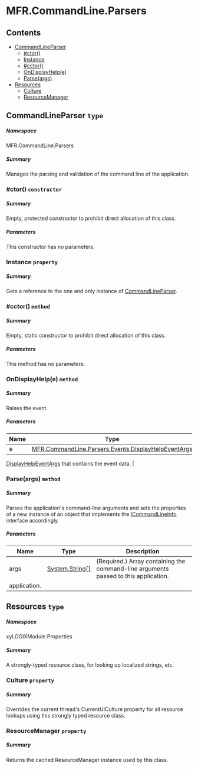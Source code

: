 <a name='assembly'></a>
# MFR.CommandLine.Parsers

## Contents

- [CommandLineParser](#T-MFR-CommandLine-Parsers-CommandLineParser 'MFR.CommandLine.Parsers.CommandLineParser')
  - [#ctor()](#M-MFR-CommandLine-Parsers-CommandLineParser-#ctor 'MFR.CommandLine.Parsers.CommandLineParser.#ctor')
  - [Instance](#P-MFR-CommandLine-Parsers-CommandLineParser-Instance 'MFR.CommandLine.Parsers.CommandLineParser.Instance')
  - [#cctor()](#M-MFR-CommandLine-Parsers-CommandLineParser-#cctor 'MFR.CommandLine.Parsers.CommandLineParser.#cctor')
  - [OnDisplayHelp(e)](#M-MFR-CommandLine-Parsers-CommandLineParser-OnDisplayHelp-MFR-CommandLine-Parsers-Events-DisplayHelpEventArgs- 'MFR.CommandLine.Parsers.CommandLineParser.OnDisplayHelp(MFR.CommandLine.Parsers.Events.DisplayHelpEventArgs)')
  - [Parse(args)](#M-MFR-CommandLine-Parsers-CommandLineParser-Parse-System-String[]- 'MFR.CommandLine.Parsers.CommandLineParser.Parse(System.String[])')
- [Resources](#T-xyLOGIXModule-Properties-Resources 'xyLOGIXModule.Properties.Resources')
  - [Culture](#P-xyLOGIXModule-Properties-Resources-Culture 'xyLOGIXModule.Properties.Resources.Culture')
  - [ResourceManager](#P-xyLOGIXModule-Properties-Resources-ResourceManager 'xyLOGIXModule.Properties.Resources.ResourceManager')

<a name='T-MFR-CommandLine-Parsers-CommandLineParser'></a>
## CommandLineParser `type`

##### Namespace

MFR.CommandLine.Parsers

##### Summary

Manages the parsing and validation of the command line of the application.

<a name='M-MFR-CommandLine-Parsers-CommandLineParser-#ctor'></a>
### #ctor() `constructor`

##### Summary

Empty, protected constructor to prohibit direct allocation of this class.

##### Parameters

This constructor has no parameters.

<a name='P-MFR-CommandLine-Parsers-CommandLineParser-Instance'></a>
### Instance `property`

##### Summary

Gets a reference to the one and only instance of
[CommandLineParser](#T-MFR-CommandLine-Parsers-CommandLineParser 'MFR.CommandLine.Parsers.CommandLineParser').

<a name='M-MFR-CommandLine-Parsers-CommandLineParser-#cctor'></a>
### #cctor() `method`

##### Summary

Empty, static constructor to prohibit direct allocation of this class.

##### Parameters

This method has no parameters.

<a name='M-MFR-CommandLine-Parsers-CommandLineParser-OnDisplayHelp-MFR-CommandLine-Parsers-Events-DisplayHelpEventArgs-'></a>
### OnDisplayHelp(e) `method`

##### Summary

Raises the
[](#E-MFR-CommandLine-Parsers-CommandLineParser-DisplayHelp 'MFR.CommandLine.Parsers.CommandLineParser.DisplayHelp') event.

##### Parameters

| Name | Type | Description |
| ---- | ---- | ----------- |
| e | [MFR.CommandLine.Parsers.Events.DisplayHelpEventArgs](#T-MFR-CommandLine-Parsers-Events-DisplayHelpEventArgs 'MFR.CommandLine.Parsers.Events.DisplayHelpEventArgs') | A
[DisplayHelpEventArgs](#T-MFR-CommandLine-Parsers-Events-DisplayHelpEventArgs 'MFR.CommandLine.Parsers.Events.DisplayHelpEventArgs') that
contains the event data. |

<a name='M-MFR-CommandLine-Parsers-CommandLineParser-Parse-System-String[]-'></a>
### Parse(args) `method`

##### Summary

Parses the application's command-line arguments and sets the properties of a
new instance of an object that implements the
[ICommandLineInfo](#T-MFR-CommandLine-Models-Interfaces-ICommandLineInfo 'MFR.CommandLine.Models.Interfaces.ICommandLineInfo') interface
accordingly.

##### Parameters

| Name | Type | Description |
| ---- | ---- | ----------- |
| args | [System.String[]](http://msdn.microsoft.com/query/dev14.query?appId=Dev14IDEF1&l=EN-US&k=k:System.String[] 'System.String[]') | (Required.) Array containing the command-line arguments passed to this application.
application. |

<a name='T-xyLOGIXModule-Properties-Resources'></a>
## Resources `type`

##### Namespace

xyLOGIXModule.Properties

##### Summary

A strongly-typed resource class, for looking up localized strings, etc.

<a name='P-xyLOGIXModule-Properties-Resources-Culture'></a>
### Culture `property`

##### Summary

Overrides the current thread's CurrentUICulture property for all
  resource lookups using this strongly typed resource class.

<a name='P-xyLOGIXModule-Properties-Resources-ResourceManager'></a>
### ResourceManager `property`

##### Summary

Returns the cached ResourceManager instance used by this class.
